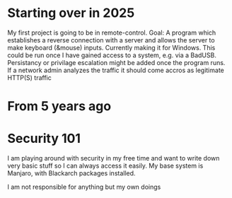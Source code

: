 # Starting over in 2025
My first project is going to be in remote-control. Goal: A program which establishes a reverse connection with a server and allows the server to make keyboard (&mouse) inputs. Currently making it for Windows. This could be run once I have gained access to a system, e.g. via a BadUSB. Persistancy or privilage escalation might be added once the program runs. If a network admin analyzes the traffic it should come accros as legitimate HTTP(S) traffic


# From 5 years ago
# Security 101

I am playing around with security in my free time and want to write down very basic stuff so I can always access it easily.
My base system is Manjaro, with Blackarch packages installed.


I am not responsible for anything but my own doings
